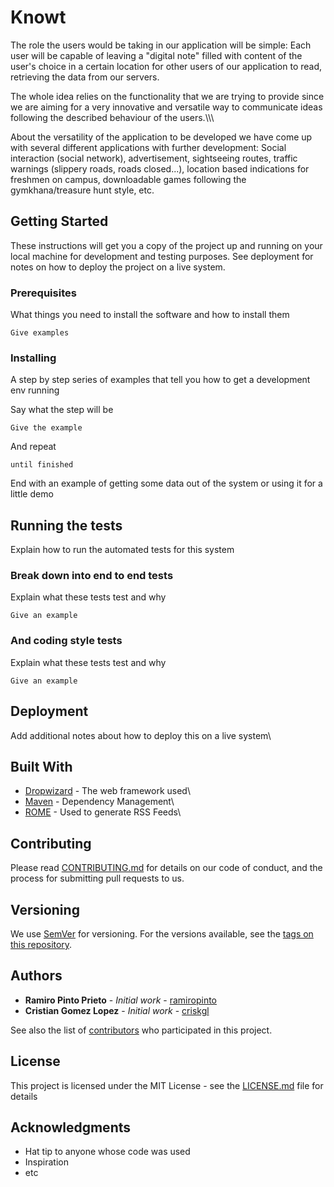 # Knowt

The role the users would be taking in our application will be simple: Each user will be  capable of leaving a "digital note" filled with content of the user's choice in a certain location for other users of our application to read, retrieving the data from our servers.

The whole idea relies on the functionality that we are trying to provide since we are aiming for a very innovative and versatile way to communicate ideas following the described behaviour of the users.\\\\\

About the versatility of the application to be developed we have come up with several different applications with further development: Social interaction (social network), advertisement, sightseeing routes, traffic warnings (slippery roads, roads closed...), location based indications for freshmen on campus, downloadable games following the gymkhana/treasure hunt style, etc.

## Getting Started

These instructions will get you a copy of the project up and running on your local machine for development and testing purposes. See deployment for notes on how to deploy the project on a live system.

### Prerequisites

What things you need to install the software and how to install them

```
Give examples
```

### Installing

A step by step series of examples that tell you how to get a development env running

Say what the step will be

```
Give the example
```

And repeat

```
until finished
```

End with an example of getting some data out of the system or using it for a little demo

## Running the tests

Explain how to run the automated tests for this system

### Break down into end to end tests

Explain what these tests test and why

```
Give an example
```

### And coding style tests

Explain what these tests test and why

```
Give an example
```

## Deployment

Add additional notes about how to deploy this on a live system\

## Built With

* [Dropwizard](http://www.dropwizard.io/1.0.2/docs/) - The web framework used\
* [Maven](https://maven.apache.org/) - Dependency Management\
* [ROME](https://rometools.github.io/rome/) - Used to generate RSS Feeds\

## Contributing

Please read [CONTRIBUTING.md](https://gist.github.com/PurpleBooth/b24679402957c63ec426) for details on our code of conduct, and the process for submitting pull requests to us.

## Versioning

We use [SemVer](http://semver.org/) for versioning. For the versions available, see the [tags on this repository](https://github.com/your/project/tags). 

## Authors

* **Ramiro Pinto Prieto** - *Initial work* - [ramiropinto](https://github.com/ramipinto)
* **Cristian Gomez Lopez** - *Initial work* - [criskgl](https://github.com/criskgl)

See also the list of [contributors](https://github.com/your/project/contributors) who participated in this project.

## License

This project is licensed under the MIT License - see the [LICENSE.md](LICENSE.md) file for details

## Acknowledgments

* Hat tip to anyone whose code was used
* Inspiration
* etc
